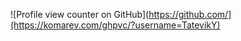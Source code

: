 ![Profile view counter on GitHub](https://github.com/](https://komarev.com/ghpvc/?username=TatevikY)


